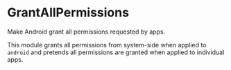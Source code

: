 # GrantAllPermissions

Make Android grant all permissions requested by apps.

This module grants all permissions from system-side when applied to `android`
and pretends all permissions are granted when applied to individual apps.

